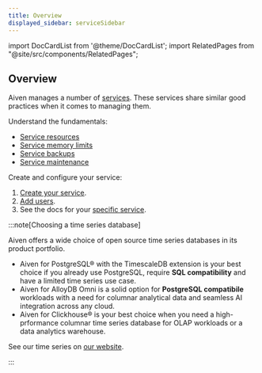 ```yaml
---
title: Overview
displayed_sidebar: serviceSidebar
---
```


import DocCardList from '@theme/DocCardList';
import RelatedPages from "@site/src/components/RelatedPages";

## Overview

Aiven manages a number of [services](/docs/products/services). These services share
similar good practices when it comes to managing them.

Understand the fundamentals:

- [Service resources](/docs/platform/concepts/service-resources)
- [Service memory limits](/docs/platform/concepts/service-memory-limits)
- [Service backups](/docs/platform/concepts/service_backups)
- [Service maintenance](/docs/platform/concepts/maintenance-window)

Create and configure your service:

1. [Create your service](/docs/platform/howto/create_new_service).
1. [Add users](/docs/platform/howto/create_new_service_user).
1. See the docs for your [specific service](/docs/products/services).

:::note[Choosing a time series database]

Aiven offers a wide choice of open source time series databases in its
product portfolio.

-   Aiven for PostgreSQL® with the TimescaleDB extension is your best
    choice if you already use PostgreSQL, require **SQL compatibility**
    and have a limited time series use case.
-   Aiven for AlloyDB Omni is a solid option for **PostgreSQL compatibile**
    workloads with a need for columnar analytical data and seamless AI
    integration across any cloud.
-   Aiven for Clickhouse® is your best choice when you need a high-prformance
    columnar time series database for OLAP workloads or a data analytics warehouse.

See our time series on
[our website](https://aiven.io/time-series-databases/what-are-time-series-databases).

:::
